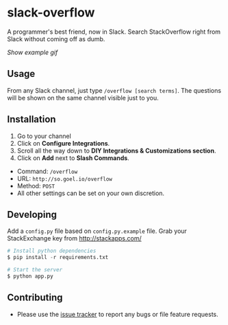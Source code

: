 # slack-overflow

A programmer's best friend, now in Slack. Search StackOverflow right from Slack without coming off as dumb.

*Show example gif*

## Usage

From any Slack channel, just type `/overflow [search terms]`. The questions will be shown on the same channel visible just to you.

## Installation

1. Go to your channel
2. Click on **Configure Integrations**.
3. Scroll all the way down to **DIY Integrations & Customizations section**.
4. Click on **Add** next to **Slash Commands**.
  - Command: `/overflow`
  - URL: `http://so.goel.io/overflow`
  - Method: `POST`
  - All other settings can be set on your own discretion.

## Developing

Add a `config.py` file based on `config.py.example` file. Grab your StackExchange key from http://stackapps.com/

```python
# Install python dependencies
$ pip install -r requirements.txt

# Start the server
$ python app.py
```

## Contributing

- Please use the [issue tracker](https://github.com/karan/slack-overflow/issues) to report any bugs or file feature requests.
